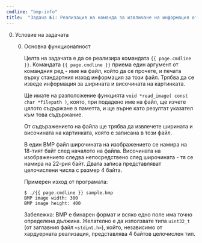 ```yaml
---
cmdline: "bmp-info"
title:  "Задача №1: Реализация на команда за извличане на информация от файл с формат BMP"
---
```

0. Условие на задачата

   0. Основна функционалност

      Целта на задачата е да се реализира командата `{{ page.cmdline }}`. Командата `{{ page.cmdline }}` приема един аргумент от командния ред - име на файл, който да се прочете, и печата върху стандартния изход информация за този файл. Трябва да се изведе информация за ширината и височината на картинката.

      Ще имате на разположение функцията `void *read_image( const char *filepath )`, която, при подадено име на файл, ще изчете цялото съдържане в паметта, и ще върне като резултат указател към това съдържание.

      От съдъражението на файла ще трябва да извлечете ширината и височината на картинката, която е записана в този файл.

      В един BMP файл широчината на изображението се намира на 18-тият байт след началото на файла. Височината на изображението следва непосредствено след широчината - тя се намира на 22-рия байт. Двата записа представляват целочислени числа с размер 4 байта.

      Примерен изход от програмата:
      ```
      $ ./{{ page.cmdline }} sample.bmp
      BMP image width: 300
      BMP image height: 400
      ```

      Забележка: BMP е бинарен формат и всяко едно поле има точно определена дължина. Желателно е да използвате типа `uint32_t` (от заглавния файл `<stdint.h>`), който, независимо от хардуерната реализация, представлява 4 байтов целочислен тип.

